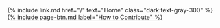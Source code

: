 <div class='hidden lg:flex max-lg:ml-auto space-x-3 px-5 gap-5 items-center justify-center'>
  <div>
    {% include link.md href="/" text="Home" class="dark:text-gray-300" %}
  </div>
</div>
<div class='hidden lg:flex max-lg:ml-auto space-x-3 px-5'>
  <a href="{{ '/contributing' | relative_url }}" class="hover:no-underline">
    {% include page-btn.md label="How to Contribute" %}
  </a>
</div>
